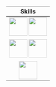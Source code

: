 
| Skills |
| :---: |
|[<img src="https://upload.wikimedia.org/wikipedia/commons/f/f5/Typescript.svg" height="50px" width="50px" />][typescript] [<img src="https://upload.wikimedia.org/wikipedia/commons/9/99/Unofficial_JavaScript_logo_2.svg" height="50px" width="50px" />][javascript]|
|[<img src="https://48pedia.org/images/8/8e/Lua-logo.svg" height="50px" width="50px" />][lua] [<img src="https://raw.githubusercontent.com/edubart/nelua-lang/master/docs/assets/img/nelua-logo.svg" height="50px" width="50px" />][nelua] |
| [<img src="https://upload.wikimedia.org/wikipedia/commons/d/d5/Rust_programming_language_black_logo.svg" width="50px" />][rust] |

[raku]: https://raku.org
[typescript]: https://typescriptlang.org
[javascript]: https://developer.mozilla.org/en-US/docs/Web/JavaScript
[php]: https://php.net
[lua]: https://www.lua.org/
[nelua]: https://nelua.io/
[c]: https://en.cppreference.com/w/c

[fennel]: https://fennel-lang.org
[haxe]: https://haxe.org
[webassembly]: https://webassembly.org/
[assemblyscript]: https://www.assemblyscript.org/

[rust]: https://rust-lang.org
[elisp]: https://www.gnu.org/software/emacs/manual/html_node/elisp/
[swift]: https://swift.org
[kotlin]: https://kotlinlang.org/
[clojure]: https://clojure.org/
[clojurescript]: https://clojurescript.org/

[godot]: https://godotengine.org
[construct]: https://construct.net
[python]: https://www.python.org/
[ruby]: https://www.ruby-lang.org/en/
[txr]: http://nongnu.org/txr
[nim]: https://nim-lang.org
[lisp]: https://common-lisp.net/
[red]: http://red-lang.org
[racket]: https://racket-lang.org
